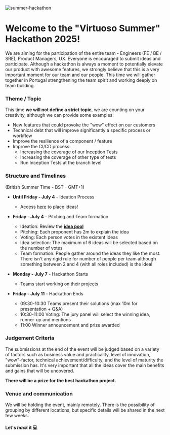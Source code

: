 ![summer-hackathon](https://github.com/user-attachments/assets/2a9acac9-3c87-4238-8e82-f7582f7cbf1c)

# Welcome to the "Virtuoso Summer" Hackathon 2025!

We are aiming for the participation of the entire team - Engineers (FE / BE / SRE), Product Managers, UX. Everyone is encouraged to submit ideas and participate. 
Although a hackathon is always a moment to potentially elevate our product with awesome features, we strongly believe that this is a very important moment for our team and our people. This time we will gather together in Portugal strengthening the team spirit and working deeply on team building.


### Theme / Topic

This time **we will not define a strict topic**, we are counting on your creativity, although we can provide some examples: 
- New features that could provoke the "wow" effect on our customers
- Technical debt that will improve significantly a specific process or workflow
- Improve the resilience of a component / feature
- Improve the CI/CD process:
  - Increasing the coverage of our Inception Tests
  - Increasing the coverage of other type of tests
  - Run Inception Tests at the branch level

### Structure and Timelines

(British Summer Time - BST - GMT+1)

- **Until Friday - July 4** - Ideation Process
  - Access [here](https://github.com/spotqa/hackathon-summer-2025/issues/1) to place ideas!
 
- **Friday - July 4** - Pitching and Team formation
  - Ideation: Review the [**idea pool**](https://github.com/spotqa/hackathon-summer-2025/issues/1)
  - Pitching: Each proponent has 2m to explain the idea
  - Voting: Each person votes in the existent ideas
  - Idea selection: The maximum of 6 ideas will be selected based on the number of votes
  - Team formation: People gather around the ideas they like the most. There isn't any rigid rule for number of people per team although something between 2 and 4 (with all roles included) is the ideal
  
- **Monday - July 7** - Hackathon Starts
  - Teams start working on their projects 

- **Friday - July 11** - Hackathon Ends
  - 09:30-10:30 Teams present their solutions (max 10m for presentation + Q&A)
  - 10:30-11:00 Voting: The jury panel will select the winning idea, runner-up and mentions
  - 11:00 Winner announcement and prize awarded
  
### Judgement Criteria

The submissions at the end of the event will be judged based on a variety of factors such as business value and practicality, level of innovation, "wow"-factor, technical achievement/difficulty, and the level of maturity the submission has.
It's very important that all the ideas cover the main benefits and gains that will be uncovered. 

**There will be a prize for the best hackathon project.**

### Venue and communication

We will be holding the event, mainly remotely. There is the possibility of grouping by different locations, but specific details will be shared in the next few weeks.

#### Let's *hack* it 💻
